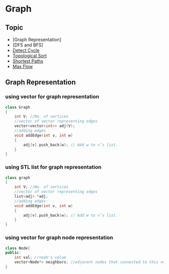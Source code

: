 # Graph
## Topic
* [Graph Representation]
* [DFS and BFS]
* [Detect Cycle](https://github.com/hadleyhzy34/data_structure_and_algorithm/blob/master/graph/Detect%20Cycle.md)
* [Topological Sort](https://github.com/hadleyhzy34/data_structure_and_algorithm/blob/master/graph/Topological%20Sort.md)
* [Shortest Paths](https://github.com/hadleyhzy34/data_structure_and_algorithm/blob/master/graph/Shortest%20Paths.md)
* [Max Flow](https://github.com/hadleyhzy34/data_structure_and_algorithm/blob/master/graph/Max%20Flow.md)

## Graph Representation
### using vector for graph representation
```c++
class Graph
{
    int V; //No. of vertices
    //vector of vector representing edges
    vector<vector<int>> adj(V);
    //adding edges
    void addEdge(int v, int w)
    {
        adj[v].push_back(w); // Add w to v’s list.
    }
}
```
### using STL list for graph representation
```c++
class graph
{
    int V; //No. of vertices
    //vector of vector representing edges
    list<adj> *adj;
    //adding edges
    void addEdge(int v, int w)
    {
        adj[v].push_back(w); // Add w to v’s list.
    }
}
```

### using vector for graph node representation
```c++
class Node{
public:
    int val; //node's value
    vector<Node*> neighbors; //adjacent nodes that connected to this node
}
```

